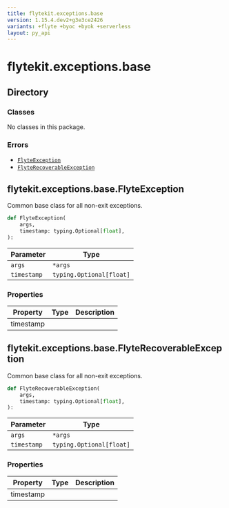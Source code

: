 ```yaml
---
title: flytekit.exceptions.base
version: 1.15.4.dev2+g3e3ce2426
variants: +flyte +byoc +byok +serverless
layout: py_api
---
```


# flytekit.exceptions.base

## Directory

### Classes

No classes in this package.

### Errors

* [`FlyteException`](.././flytekit.exceptions.base#flytekitexceptionsbaseflyteexception)
* [`FlyteRecoverableException`](.././flytekit.exceptions.base#flytekitexceptionsbaseflyterecoverableexception)

## flytekit.exceptions.base.FlyteException

Common base class for all non-exit exceptions.


```python
def FlyteException(
    args,
    timestamp: typing.Optional[float],
):
```
| Parameter | Type |
|-|-|
| `args` | ``*args`` |
| `timestamp` | `typing.Optional[float]` |

### Properties

| Property | Type | Description |
|-|-|-|
| timestamp |  |  |

## flytekit.exceptions.base.FlyteRecoverableException

Common base class for all non-exit exceptions.


```python
def FlyteRecoverableException(
    args,
    timestamp: typing.Optional[float],
):
```
| Parameter | Type |
|-|-|
| `args` | ``*args`` |
| `timestamp` | `typing.Optional[float]` |

### Properties

| Property | Type | Description |
|-|-|-|
| timestamp |  |  |

